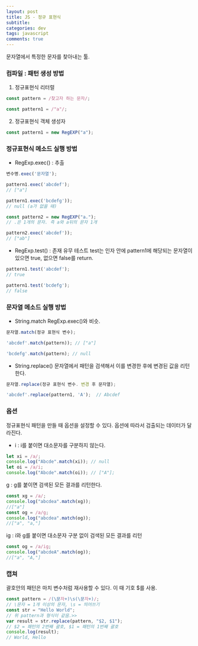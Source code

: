 ```yaml
---  
layout: post
title: JS - 정규 표현식
subtitle:
categories: dev
tags: javascript
comments: true
---
```


문자열에서 특정한 문자를 찾아내는 툴.

### 컴파일 : 패턴 생성 방법

1. 정규표현식 리터럴

```javascript
const pattern = /찾고자 하는 문자/;

const pattern1 = /"a"/;
```

2. 정규표현식 객체 생성자

```javascript
const pattern1 = new RegEXP("a");
```

### 정규표현식 메소드 실행 방법

- RegExp.exec() : 추출

```javascript
변수명.exec('문자열');

pattern1.exec('abcdef'); 
// ["a"]

pattern1.exec('bcdefg'));
// null (a가 없을 때)

const pattern2 = new RegEXP("a.");
// .은 1개의 문자. 즉 a와 a뒤의 문자 1개

pattern2.exec('abcdef'));
// ["ab"]
```

- RegExp.test() : 존재 유무 테스트
test는 인자 안에 pattern1에 해당되는 문자열이 있으면 true, 없으면 false를 return.

```javascript
pattern1.test('abcdef'); 
// true

pattern1.test('bcdefg'); 
// false
```

### 문자열 메소드 실행 방법

- String.match 
RegExp.exec()와 비슷.

```javascript
문자열.match(정규 표현식 변수);

'abcdef'.match(pattern)); // ["a"]

'bcdefg'.match(pattern); // null
```

- String.replace()
문자열에서 패턴을 검색해서 이를 변경한 후에 변경된 값을 리턴한다.

```javascript
문자열.replace(정규 표현식 변수. 변경 후 문자열);

'abcdef'.replace(pattern1, 'A');  // Abcdef
```

### 옵션 
 정규표현식 패턴을 만들 때 옵션을 설정할 수 있다. 옵션에 따라서 검출되는 데이터가 달라진다.

- i : i를 붙이면 대소문자를 구분하지 않는다.

```javascript
let xi = /a/;
console.log("Abcde".match(xi)); // null
let oi = /a/i;
console.log("Abcde".match(oi)); // ["A"];
```

g : g를 붙이면 검색된 모든 결과를 리턴한다.

```javascript
const xg = /a/;
console.log("abcdea".match(xg));
//["a"]
const og = /a/g;
console.log("abcdea".match(og));
//["a", "a,"]
```

ig : i와 g를 붙이면 대소문자 구분 없이 검색된 모든 결과를 리턴

```javascript
const og = /a/ig;
console.log("abcdeA".match(og));
//["a", "A,"]
```

### 캡쳐
괄호안의 패턴은 마치 변수처럼 재사용할 수 있다. 이 때 기호 $를 사용.

```javascript
const pattern = /(\문자+)\s(\문자+)/;
// \문자 = 1개 이상의 문자, \s = 띄어쓰기
const str = "Hello World";
// 위 pattern과 형식이 같음.>>
var result = str.replace(pattern, "$2, $1");
// $2 = 패턴의 2번째 괄호, $1 = 패턴의 1번째 괄호
console.log(result);
// World, Hello
```